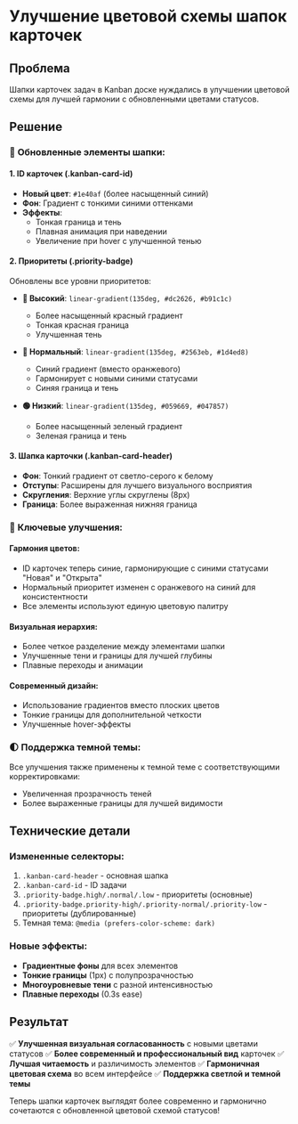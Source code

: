 # Улучшение цветовой схемы шапок карточек

## Проблема
Шапки карточек задач в Kanban доске нуждались в улучшении цветовой схемы для лучшей гармонии с обновленными цветами статусов.

## Решение

### 🎨 **Обновленные элементы шапки:**

#### 1. **ID карточек** (.kanban-card-id)
- **Новый цвет**: `#1e40af` (более насыщенный синий)
- **Фон**: Градиент с тонкими синими оттенками
- **Эффекты**:
  - Тонкая граница и тень
  - Плавная анимация при наведении
  - Увеличение при hover с улучшенной тенью

#### 2. **Приоритеты** (.priority-badge)
Обновлены все уровни приоритетов:

- **🔴 Высокий**: `linear-gradient(135deg, #dc2626, #b91c1c)`
  - Более насыщенный красный градиент
  - Тонкая красная граница
  - Улучшенная тень

- **🔵 Нормальный**: `linear-gradient(135deg, #2563eb, #1d4ed8)`
  - Синий градиент (вместо оранжевого)
  - Гармонирует с новыми синими статусами
  - Синяя граница и тень

- **🟢 Низкий**: `linear-gradient(135deg, #059669, #047857)`
  - Более насыщенный зеленый градиент
  - Зеленая граница и тень

#### 3. **Шапка карточки** (.kanban-card-header)
- **Фон**: Тонкий градиент от светло-серого к белому
- **Отступы**: Расширены для лучшего визуального восприятия
- **Скругления**: Верхние углы скруглены (8px)
- **Граница**: Более выраженная нижняя граница

### 🎯 **Ключевые улучшения:**

#### **Гармония цветов:**
- ID карточек теперь синие, гармонирующие с синими статусами "Новая" и "Открыта"
- Нормальный приоритет изменен с оранжевого на синий для консистентности
- Все элементы используют единую цветовую палитру

#### **Визуальная иерархия:**
- Более четкое разделение между элементами шапки
- Улучшенные тени и границы для лучшей глубины
- Плавные переходы и анимации

#### **Современный дизайн:**
- Использование градиентов вместо плоских цветов
- Тонкие границы для дополнительной четкости
- Улучшенные hover-эффекты

### 🌓 **Поддержка темной темы:**
Все улучшения также применены к темной теме с соответствующими корректировками:
- Увеличенная прозрачность теней
- Более выраженные границы для лучшей видимости

## Технические детали

### Измененные селекторы:
1. `.kanban-card-header` - основная шапка
2. `.kanban-card-id` - ID задачи
3. `.priority-badge.high/.normal/.low` - приоритеты (основные)
4. `.priority-badge.priority-high/.priority-normal/.priority-low` - приоритеты (дублированные)
5. Темная тема: `@media (prefers-color-scheme: dark)`

### Новые эффекты:
- **Градиентные фоны** для всех элементов
- **Тонкие границы** (1px) с полупрозрачностью
- **Многоуровневые тени** с разной интенсивностью
- **Плавные переходы** (0.3s ease)

## Результат

✅ **Улучшенная визуальная согласованность** с новыми цветами статусов
✅ **Более современный и профессиональный вид** карточек
✅ **Лучшая читаемость** и различимость элементов
✅ **Гармоничная цветовая схема** во всем интерфейсе
✅ **Поддержка светлой и темной темы**

Теперь шапки карточек выглядят более современно и гармонично сочетаются с обновленной цветовой схемой статусов!
